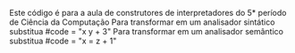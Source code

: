 Este código é para a aula de construtores de interpretadores do 5* período de Ciência da Computação
Para transformar em um analisador sintático substitua #code = "x y + 3"
Para transformar em um analisador semântico  substitua #code = "x = z + 1"
